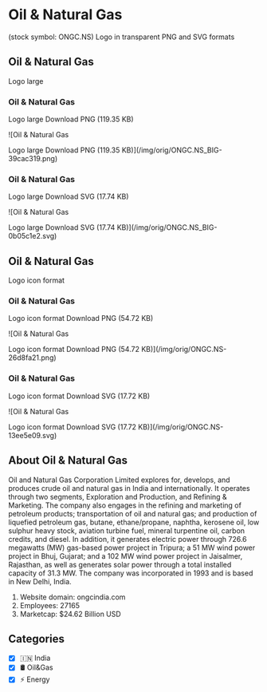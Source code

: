 # Oil & Natural Gas

 (stock symbol: ONGC.NS) Logo in transparent PNG and SVG formats

## Oil & Natural Gas

 Logo large

### Oil & Natural Gas

 Logo large Download PNG (119.35 KB)

![Oil & Natural Gas

 Logo large Download PNG (119.35 KB)](/img/orig/ONGC.NS_BIG-39cac319.png)

### Oil & Natural Gas

 Logo large Download SVG (17.74 KB)

![Oil & Natural Gas

 Logo large Download SVG (17.74 KB)](/img/orig/ONGC.NS_BIG-0b05c1e2.svg)

## Oil & Natural Gas

 Logo icon format

### Oil & Natural Gas

 Logo icon format Download PNG (54.72 KB)

![Oil & Natural Gas

 Logo icon format Download PNG (54.72 KB)](/img/orig/ONGC.NS-26d8fa21.png)

### Oil & Natural Gas

 Logo icon format Download SVG (17.72 KB)

![Oil & Natural Gas

 Logo icon format Download SVG (17.72 KB)](/img/orig/ONGC.NS-13ee5e09.svg)

## About Oil & Natural Gas



Oil and Natural Gas Corporation Limited explores for, develops, and produces crude oil and natural gas in India and internationally. It operates through two segments, Exploration and Production, and Refining & Marketing. The company also engages in the refining and marketing of petroleum products; transportation of oil and natural gas; and production of liquefied petroleum gas, butane, ethane/propane, naphtha, kerosene oil, low sulphur heavy stock, aviation turbine fuel, mineral turpentine oil, carbon credits, and diesel. In addition, it generates electric power through 726.6 megawatts (MW) gas-based power project in Tripura; a 51 MW wind power project in Bhuj, Gujarat; and a 102 MW wind power project in Jaisalmer, Rajasthan, as well as generates solar power through a total installed capacity of 31.3 MW. The company was incorporated in 1993 and is based in New Delhi, India.

1. Website domain: ongcindia.com
2. Employees: 27165
3. Marketcap: $24.62 Billion USD


## Categories
- [x] 🇮🇳 India
- [x] 🛢 Oil&Gas
- [x] ⚡ Energy
